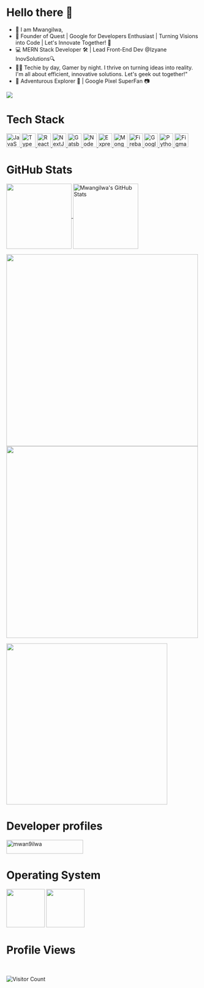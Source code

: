 # Hello there 👋

- 👀 I am Mwangilwa,
- 🚀 Founder of Quest | Google for Developers Enthusiast | Turning Visions into Code | Let's Innovate Together! 🌟
- 💻 MERN Stack Developer 🛠️ | Lead Front-End Dev @Izyane InovSolutions🔍
- 👨‍💻 Techie by day, Gamer by night. I thrive on turning ideas into reality. I'm all about efficient, innovative solutions. Let's geek out together!"
- 📸 Adventurous Explorer 🌄 | Google Pixel SuperFan 📷
  
<a href="https://www.twitter.com/_mz2303_" target="_blank" rel="noreferrer"><img
src="https://img.shields.io/twitter/follow/_mz2303_?logo=twitter&style=for-the-badge&color=0891b2&labelColor=1c1917"
/></a>

# Tech Stack

<p align="left">
  <a href="https://developer.mozilla.org/en-US/docs/Web/JavaScript" target="_blank" rel="noreferrer">
    <img src="https://raw.githubusercontent.com/danielcranney/readme-generator/main/public/icons/skills/javascript-colored.svg" width="36" height="36" alt="JavaScript" />
  </a>
  <a href="https://www.typescriptlang.org/" target="_blank" rel="noreferrer">
    <img src="https://raw.githubusercontent.com/danielcranney/readme-generator/main/public/icons/skills/typescript-colored.svg" width="36" height="36" alt="TypeScript" />
  </a>
  <a href="https://react.dev/" target="_blank" rel="noreferrer">
    <img src="https://raw.githubusercontent.com/danielcranney/readme-generator/main/public/icons/skills/react-colored.svg" width="36" height="36" alt="React" />
  </a>
  <a href="https://nextjs.org/docs" target="_blank" rel="noreferrer">
    <img src="https://raw.githubusercontent.com/danielcranney/readme-generator/main/public/icons/skills/nextjs-colored.svg" width="36" height="36" alt="NextJs" />
  </a>  
  <a href="https://www.gatsbyjs.com/" target="_blank" rel="noreferrer">
    <img src="https://raw.githubusercontent.com/danielcranney/readme-generator/main/public/icons/skills/gatsby-colored.svg" width="36" height="36" alt="Gatsby" />
  </a>
  <a href="https://nodejs.org/en/" target="_blank" rel="noreferrer">
    <img src="https://raw.githubusercontent.com/danielcranney/readme-generator/main/public/icons/skills/nodejs-colored.svg" width="36" height="36" alt="NodeJS" />
  </a>
  <a href="https://expressjs.com/" target="_blank" rel="noreferrer">
    <img src="https://raw.githubusercontent.com/danielcranney/readme-generator/main/public/icons/skills/express-colored.svg" width="36" height="36" alt="Express" />
  </a>
  <a href="https://www.mongodb.com/" target="_blank" rel="noreferrer">
    <img src="https://raw.githubusercontent.com/danielcranney/readme-generator/main/public/icons/skills/mongodb-colored.svg" width="36" height="36" alt="MongoDB" />
  </a>  
  <a href="https://firebase.google.com/" target="_blank" rel="noreferrer">
    <img src="https://raw.githubusercontent.com/danielcranney/readme-generator/main/public/icons/skills/firebase-colored.svg" width="36" height="36" alt="Firebase" />
  </a>
  <a href="https://cloud.google.com/" target="_blank" rel="noreferrer">
    <img src="https://img.icons8.com/?size=1x&id=WHRLQdbEXQ16&format=png" width="36" height="36" alt="Google Cloud" />
  </a>
  <a href="https://www.python.org/" target="_blank" rel="noreferrer">
    <img src="https://img.icons8.com/?size=1x&id=13441&format=png" width="36" height="36" alt="Python" />
  </a>
  <a href="https://www.figma.com/" target="_blank" rel="noreferrer">
    <img src="https://img.icons8.com/?size=1x&id=zfHRZ6i1Wg0U&format=png" width="36" height="36" alt="Figma" />
  </a>
</p>

# GitHub Stats
 
<a href="https://github.com/mwan9ilwa/github-readme-stats#gh-dark-mode-only" >
<img height=170 align="center" src="https://github-readme-stats.vercel.app/api?username=mwan9ilwa&show_icons=true&theme=dark#gh-dark-mode-only" />
</a>
<a href="https://github.com/mwan9ilwa/github-readme-stats#gh-dark-mode-only">
<img height=170 align="center" src="https://streak-stats.demolab.com/?user=mwan9ilwa&theme=dark#gh-dark-mode-only" alt="Mwangilwa's GitHub Stats" />
</a>

</p>
<a href="https://github.com/mwan9ilwa/github-readme-stats">
<img align="start" width="500" src="https://github-readme-stats.vercel.app/api/top-langs/?username=mwan9ilwa&layout=compact&theme=dark#gh-dark-mode-only">
</a>

<a href="https://github.com/mwan9ilwa/mayhem">
<img align="end" width="500" src="https://github-readme-stats.vercel.app/api/pin/?username=mwan9ilwa&repo=mayhem&theme=dark#gh-dark-mode-only" />
</a> 
</p>

<a href="https://github.com/mwan9ilwa/solid">
<img width=420 align="center" src="https://github-readme-stats.vercel.app/api/pin/?username=mwan9ilwa&repo=solid&theme=dark#gh-dark-mode-only" />
</a>
  
   

# Developer profiles
<p align="left">
<a href="https://g.dev/mwan9ilwa" target="blank"><img align="center" src="https://www.gstatic.com/devrel-devsite/prod/v85f54088ef7777280c83d69d659572c5ef9931b8141761ffdab023f32799d208/developers/images/lockup-new.svg" alt="mwan9ilwa" height="36" width="200" /></a> &emsp;
</p>

# Operating System
<p align="left">
<img src="https://img.shields.io/badge/linux%20os-000000?style=for-the-badge&logo=linux&logoColor=white" width="100px" />
<img src="https://img.shields.io/badge/Windows-0078D6?style=for-the-badge&logo=windows&logoColor=white" width="100px" />
</p>

# Profile Views
<br>

![Visitor Count](https://profile-counter.glitch.me/{mwan9ilwa}/count.svg)
